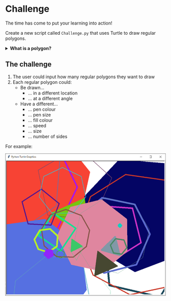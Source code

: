 # Challenge

The time has come to put your learning into action!

Create a new script called `Challenge.py` that uses Turtle to draw regular polygons.

<details> <summary> <b> What is a polygon? </b> </summary>

## What is a polygon?

### Polygon

A polygon is a closed 2D shape whose sides are all straight. For example, a right angled triangle or regtangle but not a semi-circle.

![image](./polygons.PNG)

### Regular polygon

A regular polygon is a polygon whose sides are all the same length and angles are all the same size. For example, a square or an equailateral triangle.

![image](./regular_polygons.PNG)


### Angles

#### Interior angles

An interior angle of a polygon is the angle between two sides in one corner (or vertex) in the **inside** of the polygon.


![image](./interior_angle.PNG)

#### Exterior angles

An exterior angle of a polygon is the angle made between one side of a polygon and a line extended from another side of the polygon.

![image](./exterior_angle.PNG)

#### Facts about interior and exterior angles

- The total of all the interior angles in an n sided polygon equals (n - 2) x 180.
- The sum of an interior and an exterior angle of a polygon equals 180.
- The total of all the exterior angles in an n sided polygon is 360.

</details>


## The challenge

1. The user could input how many regular polygons they want to draw
2. Each regular polygon could:
    - Be drawn...
        - ... in a different location
        - ... at a different angle
    - Have a different...
        - ... pen colour
        - ... pen size
        - ... fill colour
        - ... speed
        - ... size
        - ... number of sides

For example:

![image](./example.PNG)